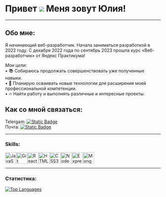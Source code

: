 # Привет ![](https://user-images.githubusercontent.com/18350557/176309783-0785949b-9127-417c-8b55-ab5a4333674e.gif) Меня зовут Юлия!

----

## Обо мне:  

Я начинающий веб-разработчик. Начала заниматься разработкой в 2022 году. С декабря 2022 года по сентябрь 2023 прошла курс «Веб-разработчик» от Яндекс Практикума! 

*Мои цели:*  
   • 📚 Собираюсь продолжать совершенствовать уже полученные навыки.  
   • 🌱 Планирую осваивать новые технологии для расширения моей профессиональной компетенции.  
   • 🔥 Найти работу и выполнять различные и интересные проекты.

## Как со мной связаться:  
  Telergam: [![Static Badge](https://img.shields.io/badge/JuliaKurganova-blue?logo=Telegram&logoColor=white&color=blue)](https://t.me/Julia_Kurganova21)  
  Почта: [![Static Badge](https://img.shields.io/badge/juliakurganova21%40yandex.ru-orange?logo=yandex&logoColor=white&color=orange)](mailto:juliakurganova21@yandex.ru)

----

### Skills:

<p align="left">
<a href="https://developer.mozilla.org/en-US/docs/Web/JavaScript" target="_blank" rel="noreferrer"><img src="https://raw.githubusercontent.com/danielcranney/readme-generator/main/public/icons/skills/javascript-colored.svg" width="36" height="36" alt="JavaScript" /></a><a href="https://git-scm.com/" target="_blank" rel="noreferrer"><img src="https://raw.githubusercontent.com/danielcranney/readme-generator/main/public/icons/skills/git-colored.svg" width="36" height="36" alt="Git" /></a><a href="https://reactjs.org/" target="_blank" rel="noreferrer"><img src="https://raw.githubusercontent.com/danielcranney/readme-generator/main/public/icons/skills/react-colored.svg" width="36" height="36" alt="React" /></a><a href="https://developer.mozilla.org/en-US/docs/Glossary/HTML5" target="_blank" rel="noreferrer"><img src="https://raw.githubusercontent.com/danielcranney/readme-generator/main/public/icons/skills/html5-colored.svg" width="36" height="36" alt="HTML5" /></a><a href="https://www.w3.org/TR/CSS/#css" target="_blank" rel="noreferrer"><img src="https://raw.githubusercontent.com/danielcranney/readme-generator/main/public/icons/skills/css3-colored.svg" width="36" height="36" alt="CSS3" /></a><a href="https://nodejs.org/en/" target="_blank" rel="noreferrer"><img src="https://raw.githubusercontent.com/danielcranney/readme-generator/main/public/icons/skills/nodejs-colored.svg" width="36" height="36" alt="NodeJS" /></a><a href="https://expressjs.com/" target="_blank" rel="noreferrer"><img src="https://raw.githubusercontent.com/danielcranney/readme-generator/main/public/icons/skills/express-colored.svg" width="36" height="36" alt="Express" /></a><a href="https://www.mongodb.com/" target="_blank" rel="noreferrer"><img src="https://raw.githubusercontent.com/danielcranney/readme-generator/main/public/icons/skills/mongodb-colored.svg" width="36" height="36" alt="MongoDB" /></a>
</p>

----

### Статистика:

<a href="https://github.com/21Julia" align="left"><img src="https://github-readme-stats.vercel.app/api/top-langs/?username=21Julia&langs_count=10&title_color=0891b2&text_color=ffffff&icon_color=0891b2&bg_color=1c1917&hide_border=true&locale=en&custom_title=Top%20%Languages" alt="Top Languages" /></a>
